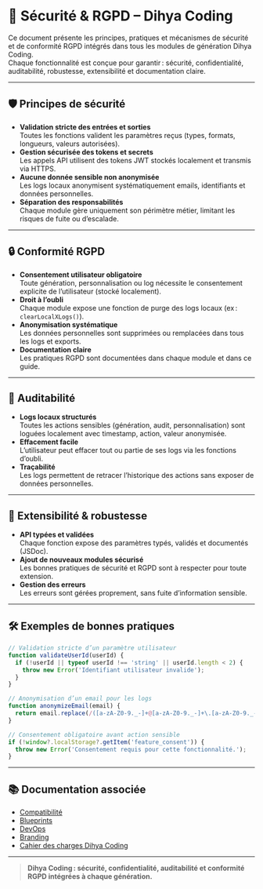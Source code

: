 # 🔐 Sécurité & RGPD – Dihya Coding

Ce document présente les principes, pratiques et mécanismes de sécurité et de conformité RGPD intégrés dans tous les modules de génération Dihya Coding.  
Chaque fonctionnalité est conçue pour garantir : sécurité, confidentialité, auditabilité, robustesse, extensibilité et documentation claire.

---

## 🛡️ Principes de sécurité

- **Validation stricte des entrées et sorties**  
  Toutes les fonctions valident les paramètres reçus (types, formats, longueurs, valeurs autorisées).
- **Gestion sécurisée des tokens et secrets**  
  Les appels API utilisent des tokens JWT stockés localement et transmis via HTTPS.
- **Aucune donnée sensible non anonymisée**  
  Les logs locaux anonymisent systématiquement emails, identifiants et données personnelles.
- **Séparation des responsabilités**  
  Chaque module gère uniquement son périmètre métier, limitant les risques de fuite ou d’escalade.

---

## 🔒 Conformité RGPD

- **Consentement utilisateur obligatoire**  
  Toute génération, personnalisation ou log nécessite le consentement explicite de l’utilisateur (stocké localement).
- **Droit à l’oubli**  
  Chaque module expose une fonction de purge des logs locaux (ex : `clearLocalXLogs()`).
- **Anonymisation systématique**  
  Les données personnelles sont supprimées ou remplacées dans tous les logs et exports.
- **Documentation claire**  
  Les pratiques RGPD sont documentées dans chaque module et dans ce guide.

---

## 📝 Auditabilité

- **Logs locaux structurés**  
  Toutes les actions sensibles (génération, audit, personnalisation) sont loguées localement avec timestamp, action, valeur anonymisée.
- **Effacement facile**  
  L’utilisateur peut effacer tout ou partie de ses logs via les fonctions d’oubli.
- **Traçabilité**  
  Les logs permettent de retracer l’historique des actions sans exposer de données personnelles.

---

## 🔄 Extensibilité & robustesse

- **API typées et validées**  
  Chaque fonction expose des paramètres typés, validés et documentés (JSDoc).
- **Ajout de nouveaux modules sécurisé**  
  Les bonnes pratiques de sécurité et RGPD sont à respecter pour toute extension.
- **Gestion des erreurs**  
  Les erreurs sont gérées proprement, sans fuite d’information sensible.

---

## 🛠️ Exemples de bonnes pratiques

```js
// Validation stricte d’un paramètre utilisateur
function validateUserId(userId) {
  if (!userId || typeof userId !== 'string' || userId.length < 2) {
    throw new Error('Identifiant utilisateur invalide');
  }
}

// Anonymisation d’un email pour les logs
function anonymizeEmail(email) {
  return email.replace(/([a-zA-Z0-9._-]+@[a-zA-Z0-9._-]+\.[a-zA-Z0-9._-]+)/gi, '[email]');
}

// Consentement obligatoire avant action sensible
if (!window?.localStorage?.getItem('feature_consent')) {
  throw new Error('Consentement requis pour cette fonctionnalité.');
}
```

---

## 📚 Documentation associée

- [Compatibilité](./compatibility.md)
- [Blueprints](../blueprints/README.md)
- [DevOps](../devops/README.md)
- [Branding](../branding/README.md)
- [Cahier des charges Dihya Coding](../../../../docs/user_guide/README.md)

---

> **Dihya Coding : sécurité, confidentialité, auditabilité et conformité RGPD intégrées à chaque génération.**